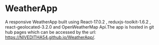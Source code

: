 # WeatherApp

A responsive WeatherApp built using React-17.0.2 , reduxjs-toolkit-1.6.2 , react-geolocated-3.2.0 and OpenWeatherMap Api.The app is hosted in git hub pages which can be accessed by the url: https://NIVEDITHA54.github.io/WeatherApp/.
